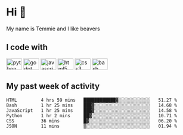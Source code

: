 <h1 align="left">Hi 👋</h1>

<p>My name is Temmie and I like beavers</p>

<h2 align="left">I code with</h2>

<div align="left">
  <img src="https://cdn.jsdelivr.net/gh/devicons/devicon/icons/python/python-original.svg" height="30" width="42" alt="python logo"/>
  <img src="https://cdn.jsdelivr.net/gh/devicons/devicon/icons/godot/godot-original.svg" height="30" width="42" alt="godot logo"/>
  <img src="https://cdn.jsdelivr.net/gh/devicons/devicon/icons/javascript/javascript-original.svg" height="30" width="42" alt="javascript logo"/>
  <img src="https://cdn.jsdelivr.net/gh/devicons/devicon/icons/html5/html5-original.svg" height="30" width="42" alt="html5 logo"/>
  <img src="https://cdn.jsdelivr.net/gh/devicons/devicon/icons/css3/css3-original.svg" height="30" width="42" alt="css3 logo"/>
  <img src="https://cdn.jsdelivr.net/gh/devicons/devicon/icons/bash/bash-original.svg" height="30" width="42" alt="bash logo"/>
</div>


<h2 align="left">My past week of activity</h2>

<!--START_SECTION:waka-->

```text
HTML         4 hrs 59 mins   ████████████▓░░░░░░░░░░░░   51.27 %
Bash         1 hr 25 mins    ███▓░░░░░░░░░░░░░░░░░░░░░   14.68 %
JavaScript   1 hr 25 mins    ███▓░░░░░░░░░░░░░░░░░░░░░   14.58 %
Python       1 hr 2 mins     ██▓░░░░░░░░░░░░░░░░░░░░░░   10.71 %
CSS          36 mins         █▓░░░░░░░░░░░░░░░░░░░░░░░   06.20 %
JSON         11 mins         ▒░░░░░░░░░░░░░░░░░░░░░░░░   01.94 %
```

<!--END_SECTION:waka-->
